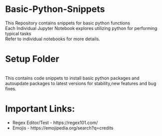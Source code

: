 # Basic-Python-Snippets
This Repository contains snippets for basic python functions
<br> Each Individual Jupyter Notebook explores utilizing python for performing typical tasks
<br> Refer to individual notebooks for more details. 
# Setup Folder
<br> This contains code snippets to install basic python packages and autoupdate packages to latest versions for stability,new features and bug fixes.


# Important Links:
<ul>
<li>Regex Editor/Test - https://regex101.com/ </li>
<li>Emojis - https://emojipedia.org/search?q=credits </li>


</ul>
